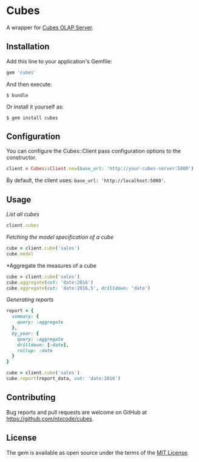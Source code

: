 # Cubes

A wrapper for [Cubes OLAP Server](https://github.com/DataBrewery/cubes).

## Installation

Add this line to your application's Gemfile:

```ruby
gem 'cubes'
```

And then execute:

    $ bundle

Or install it yourself as:

    $ gem install cubes

## Configuration

You can configure the Cubes::Client pass configuration options to the constructor.

```ruby
client = Cubes::Client.new(base_url: 'http://your-cubes-server:5000')
```

By default, the client uses: `base_url: 'http://localhost:5000'`.

## Usage

*List all cubes*

```ruby
client.cubes
```

*Fetching the model specification of a cube*

```ruby
cube = client.cube('sales')
cube.model
```

*Aggregate the measures of a cube

```ruby
cube = client.cube('sales')
cube.aggregate(cut: 'date:2016')
cube.aggregate(cut: 'date:2016,5', drilldown: 'date')
```

*Generating reports*

```ruby
report = {
  summary: {
    query: :aggregate
  },
  by_year: {
    query: :aggregate
    drilldown: [:date],
    rollup: :date
  }
}

cube = client.cube('sales')
cube.report(report_data, cut: 'date:2016')
```
## Contributing

Bug reports and pull requests are welcome on GitHub at https://github.com/ntxcode/cubes.

## License

The gem is available as open source under the terms of the [MIT License](http://opensource.org/licenses/MIT).

